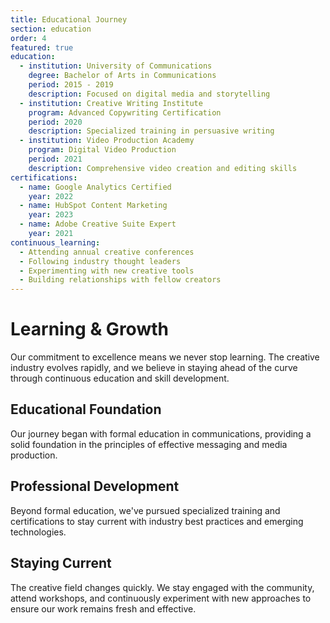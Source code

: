 ```yaml
---
title: Educational Journey
section: education
order: 4
featured: true
education:
  - institution: University of Communications
    degree: Bachelor of Arts in Communications
    period: 2015 - 2019
    description: Focused on digital media and storytelling
  - institution: Creative Writing Institute
    program: Advanced Copywriting Certification
    period: 2020
    description: Specialized training in persuasive writing
  - institution: Video Production Academy
    program: Digital Video Production
    period: 2021
    description: Comprehensive video creation and editing skills
certifications:
  - name: Google Analytics Certified
    year: 2022
  - name: HubSpot Content Marketing
    year: 2023
  - name: Adobe Creative Suite Expert
    year: 2021
continuous_learning:
  - Attending annual creative conferences
  - Following industry thought leaders
  - Experimenting with new creative tools
  - Building relationships with fellow creators
---
```


# Learning & Growth

Our commitment to excellence means we never stop learning. The creative industry evolves rapidly, and we believe in staying ahead of the curve through continuous education and skill development.

## Educational Foundation

Our journey began with formal education in communications, providing a solid foundation in the principles of effective messaging and media production.

## Professional Development

Beyond formal education, we've pursued specialized training and certifications to stay current with industry best practices and emerging technologies.

## Staying Current

The creative field changes quickly. We stay engaged with the community, attend workshops, and continuously experiment with new approaches to ensure our work remains fresh and effective.
